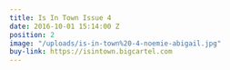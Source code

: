 ```yaml
---
title: Is In Town Issue 4
date: 2016-10-01 15:14:00 Z
position: 2
image: "/uploads/is-in-town%20-4-noemie-abigail.jpg"
buy-link: https://isintown.bigcartel.com
---
```


